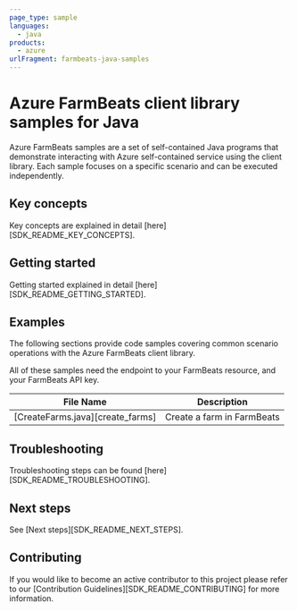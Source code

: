 ```yaml
---
page_type: sample
languages:
  - java
products:
  - azure
urlFragment: farmbeats-java-samples
---
```


# Azure FarmBeats client library samples for Java

Azure FarmBeats samples are a set of self-contained Java programs that demonstrate interacting with Azure self-contained service using the client library. Each sample focuses on a specific scenario and can be executed independently.

## Key concepts

Key concepts are explained in detail [here][SDK_README_KEY_CONCEPTS].

## Getting started

Getting started explained in detail [here][SDK_README_GETTING_STARTED].

## Examples

The following sections provide code samples covering common scenario operations with the Azure FarmBeats client library.

All of these samples need the endpoint to your FarmBeats resource, and your FarmBeats API key.

|**File Name**|**Description**|
|----------------|-------------|
|[CreateFarms.java][create_farms]|Create a farm in FarmBeats|

## Troubleshooting

Troubleshooting steps can be found [here][SDK_README_TROUBLESHOOTING].

## Next steps

See [Next steps][SDK_README_NEXT_STEPS].

## Contributing

If you would like to become an active contributor to this project please refer to our [Contribution Guidelines][SDK_README_CONTRIBUTING] for more information.

<!-- LINKS -->
<!-- [SDK_README_CONTRIBUTING]: https://github.com/Azure/azure-sdk-for-java/blob/main/sdk/agrifood/azure-verticals-agrifood-farming/README.md#contributing -->
<!-- [SDK_README_GETTING_STARTED]: https://github.com/Azure/azure-sdk-for-java/blob/main/sdk/agrifood/azure-verticals-agrifood-farming/README.md#getting-started -->
<!-- [SDK_README_TROUBLESHOOTING]: https://github.com/Azure/azure-sdk-for-java/blob/main/sdk/agrifood/azure-verticals-agrifood-farming/README.md#troubleshooting -->
<!-- [SDK_README_KEY_CONCEPTS]: https://github.com/Azure/azure-sdk-for-java/blob/main/sdk/agrifood/azure-verticals-agrifood-farming/README.md#key-concepts -->
<!-- [SDK_README_DEPENDENCY]: https://github.com/Azure/azure-sdk-for-java/blob/main/sdk/agrifood/azure-verticals-agrifood-farming/README.md#include-the-package -->
<!-- [SDK_README_NEXT_STEPS]: https://github.com/Azure/azure-sdk-for-java/blob/main/sdk/agrifood/azure-verticals-agrifood-farming/README.md#next-steps -->
<!-- [create_farms]: https://github.com/Azure/azure-sdk-for-java/blob/main/sdk/agrifood/azure-verticals-agrifood-farming/src/samples/java/com/azure/verticals/agrifood/farming/CreateFarms.java -->